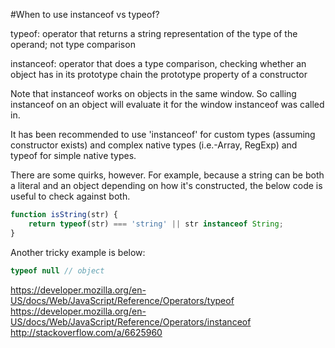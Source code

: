 #When to use instanceof vs typeof?

typeof: operator that returns a string representation of the type of the operand; not type comparison

instanceof: operator that does a type comparison, checking whether an object has in its prototype 
chain the prototype property of a constructor

Note that instanceof works on objects in the same window. So calling instanceof on an object will
evaluate it for the window instanceof was called in.

It has been recommended to use 'instanceof' for custom types (assuming constructor exists) and complex native types (i.e.-Array, RegExp) and typeof for simple native types.

There are some quirks, however. For example, because a string can be both a literal and an object depending on how it's constructed, the below code is useful to check against both.
```javascript
function isString(str) {
    return typeof(str) === 'string' || str instanceof String;
}
```
Another tricky example is below:
```javascript
typeof null // object
```

https://developer.mozilla.org/en-US/docs/Web/JavaScript/Reference/Operators/typeof
https://developer.mozilla.org/en-US/docs/Web/JavaScript/Reference/Operators/instanceof
http://stackoverflow.com/a/6625960
